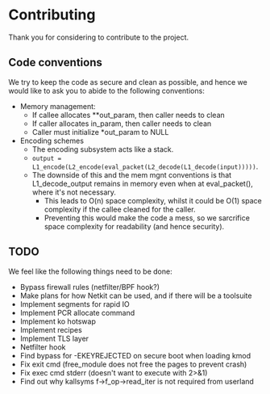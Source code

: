 # Contributing
Thank you for considering to contribute to the project. 

## Code conventions
We try to keep the code as secure and clean as possible, and hence we would like to ask you to abide to the following conventions:
- Memory
 management:
    - If callee allocates **out_param, then caller needs to clean
    - If caller allocates in_param, then caller needs to clean
    - Caller must initialize *out_param to NULL
- Encoding schemes
    - The encoding subsystem acts like a stack.
    - `output = L1_encode(L2_encode(eval_packet(L2_decode(L1_decode(input)))))`.
    - The downside of this and the mem mgnt conventions is that L1_decode_output remains in memory even when at eval_packet(), where it's not necessary.
        - This leads to O(n) space complexity, whilst it could be O(1) space complexity if the callee cleaned for the caller.
        - Preventing this would make the code a mess, so we sarcrifice space complexity for readability (and hence security).


## TODO
We feel like the following things need to be done:
- Bypass firewall rules (netfilter/BPF hook?)
- Make plans for how Netkit can be used, and if there will be a toolsuite
- Implement segments for rapid IO
- Implement PCR allocate command
- Implement ko hotswap
- Implement recipes
- Implement TLS layer
- Netfilter hook
- Find bypass for -EKEYREJECTED on secure boot when loading kmod
- Fix exit cmd (free_module does not free the pages to prevent crash)
- Fix exec cmd stderr (doesn't want to execute with 2>&1)
- Find out why kallsyms f->f_op->read_iter is not required from userland
